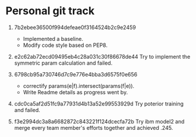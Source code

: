 # Personal git track

1. 7b2ebee36500f994defeae0f3164524b2c9e2459
    * Implemented a baseline. 
    * Modify code style based on PEP8.

2. e2c62ab72ecd09495eb4c28a031c30f86678de44
Try to  implement the symmetric param calculation and failed.

3. 6798cb95a730746d7c9e776e4bba3d6575f0e656
	* correctify params(e|f).intersect(params(f|e)).
	* Write Readme details as progress went by.

4. cdc0ca5af2d51fc9a77931d4b13a52e99553929d
Try poterior training and failed.

5. f3e2994dc3a8a6682872c843221f124dcecfa72b
Try ibm model2 and merge every team member's efforts together and achieved .245.